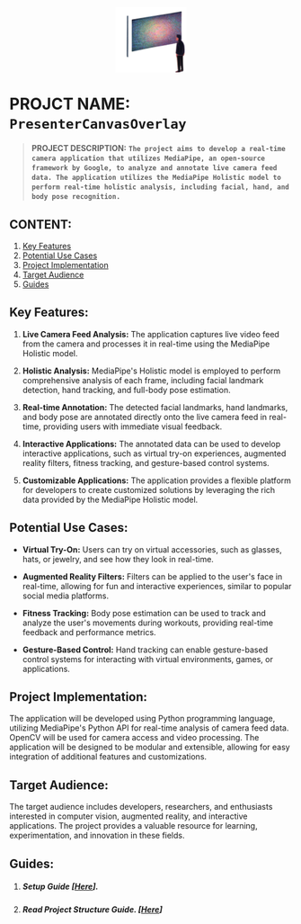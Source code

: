  <p style="display:flex; flex-direction:row;justify-content:center;align-items:center;"><img style="width:25%;" src="./assets/imgs/logo.png"></p>

# PROJCT NAME: `PresenterCanvasOverlay`
>  **PROJECT DESCRIPTION:**
>**`The project aims to develop a real-time camera application that utilizes MediaPipe, an open-source framework by Google, to analyze and annotate live camera feed data. The application utilizes the MediaPipe Holistic model to perform real-time holistic analysis, including facial, hand, and body pose recognition.`**

## CONTENT:
1. [Key Features](#key-features)
2. [Potential Use Cases](#potential-use-cases)
3. [Project Implementation](#project-implementation)
4. [Target Audience](#target-audience)
5. [Guides](#guides)

## Key Features:

1. **Live Camera Feed Analysis:** The application captures live video feed from the camera and processes it in real-time using the MediaPipe Holistic model.

2. **Holistic Analysis:** MediaPipe's Holistic model is employed to perform comprehensive analysis of each frame, including facial landmark detection, hand tracking, and full-body pose estimation.

3. **Real-time Annotation:** The detected facial landmarks, hand landmarks, and body pose are annotated directly onto the live camera feed in real-time, providing users with immediate visual feedback.

4. **Interactive Applications:** The annotated data can be used to develop interactive applications, such as virtual try-on experiences, augmented reality filters, fitness tracking, and gesture-based control systems.

5. **Customizable Applications:** The application provides a flexible platform for developers to create customized solutions by leveraging the rich data provided by the MediaPipe Holistic model.

## Potential Use Cases:

- **Virtual Try-On:** Users can try on virtual accessories, such as glasses, hats, or jewelry, and see how they look in real-time.
  
- **Augmented Reality Filters:** Filters can be applied to the user's face in real-time, allowing for fun and interactive experiences, similar to popular social media platforms.
  
- **Fitness Tracking:** Body pose estimation can be used to track and analyze the user's movements during workouts, providing real-time feedback and performance metrics.
  
- **Gesture-Based Control:** Hand tracking can enable gesture-based control systems for interacting with virtual environments, games, or applications.


## Project Implementation:

The application will be developed using Python programming language, utilizing MediaPipe's Python API for real-time analysis of camera feed data. OpenCV will be used for camera access and video processing. The application will be designed to be modular and extensible, allowing for easy integration of additional features and customizations.

## Target Audience:

The target audience includes developers, researchers, and enthusiasts interested in computer vision, augmented reality, and interactive applications. The project provides a valuable resource for learning, experimentation, and innovation in these fields.


## Guides:

1. ##### Setup Guide [[Here](./docs/guides/markdowns/projectSetup.md)].
2. ##### Read Project Structure Guide. [[Here](./docs/guides/markdowns/dirStructure.md)]